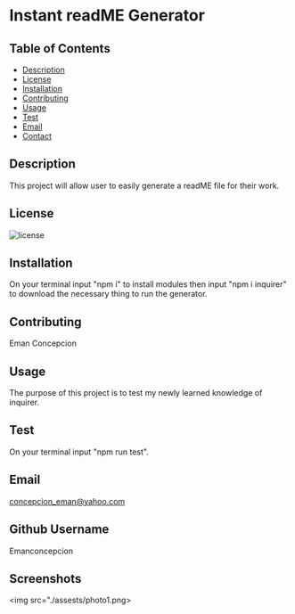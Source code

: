 # Instant readME Generator

## Table of Contents

- [Description](#description)
- [License](#license)
- [Installation](#installation)
- [Contributing](#contributing)
- [Usage](#usage)
- [Test](#test)
- [Email](#email)
- [Contact](#contact)

## Description

This project will allow user to easily generate a readME file for their work.

## License

![license](https://img.shields.io/static/v1?label=license&message=MIT&color=purple)

## Installation

On your terminal input "npm i" to install modules then input "npm i inquirer" to download the necessary thing to run the generator.

## Contributing

Eman Concepcion

## Usage

The purpose of this project is to test my newly learned knowledge of inquirer.

## Test

On your terminal input "npm run test".

## Email

concepcion_eman@yahoo.com

## Github Username

Emanconcepcion

## Screenshots

<img src="./assests/photo1.png>
